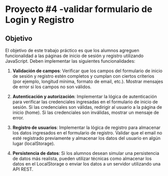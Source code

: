 # Proyecto #4 -validar formulario de Login y Registro

## Objetivo
El objetivo de este trabajo práctico es que los alumnos agreguen funcionalidad a las páginas de inicio de sesión y registro utilizando JavaScript. Deben implementar las siguientes funcionalidades:

1. **Validación de campos**: Verificar que los campos del formulario de inicio de sesión y registro estén completos y cumplan con ciertos criterios (por ejemplo, longitud mínima, formato de email, etc.). Mostrar mensajes de error si los campos no son válidos.

2. **Autenticación y autorización**: Implementar la lógica de autenticación para verificar las credenciales ingresadas en el formulario de inicio de sesión. Si las credenciales son válidas, redirigir al usuario a la página de inicio (home). Si las credenciales son inválidas, mostrar un mensaje de error.

3. **Registro de usuarios**: Implementar la lógica de registro para almacenar los datos ingresados en el formulario de registro. Validar que el email no esté registrado previamente y almacenar los datos del usuario en algún lugar (localStorage).

4. **Persistencia de datos**: Si los alumnos desean simular una persistencia de datos más realista, pueden utilizar técnicas como almacenar los datos en el LocalStorage o enviar los datos a un servidor utilizando una API REST.

